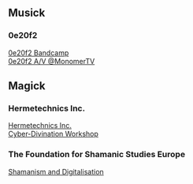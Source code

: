 ## Musick

### 0e20f2
[0e20f2 Bandcamp](https://0e20f2.bandcamp.com/releases)\
[0e20f2 A/V @MonomerTV](https://vimeo.com/465105344#t=1400) 

## Magick

### Hermetechnics Inc.
[Hermetechnics Inc.](https://www.hermetechnics.life/)\
[Cyber-Divination Workshop](https://www.youtube.com/watch?v=KxmAd6ByK40)

### The Foundation for Shamanic Studies Europe
[Shamanism and Digitalisation](https://issuu.com/fsse/docs/tagungsbuch_2020_en)
